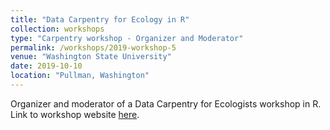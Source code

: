 ```yaml
---
title: "Data Carpentry for Ecology in R"
collection: workshops
type: "Carpentry workshop - Organizer and Moderator"
permalink: /workshops/2019-workshop-5
venue: "Washington State University"
date: 2019-10-10
location: "Pullman, Washington"
---
```


Organizer and moderator of a Data Carpentry for Ecologists workshop in R. Link to workshop website [here](https://mbrousil.github.io/2019-10-10-wsu/).
